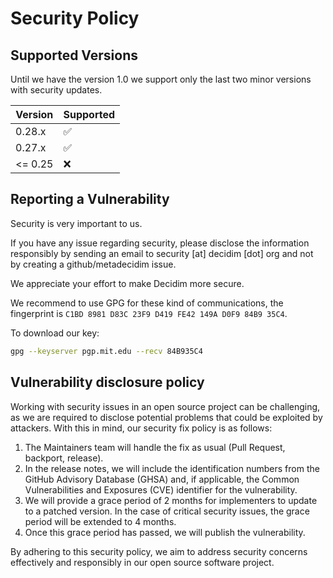 # Security Policy

## Supported Versions

Until we have the version 1.0 we support only the last two minor versions with
security updates.

| Version  | Supported          |
| -------- | ------------------ |
| 0.28.x   | :white_check_mark: |
| 0.27.x   | :white_check_mark: |
| \<= 0.25 | :x:                |

## Reporting a Vulnerability

Security is very important to us.

If you have any issue regarding security, please disclose the information
responsibly by sending an email to security [at] decidim [dot] org and not by
creating a github/metadecidim issue.

We appreciate your effort to make Decidim more secure.

We recommend to use GPG for these kind of communications, the fingerprint is
`C1BD 8981 D83C 23F9 D419 FE42 149A D0F9 84B9 35C4`.

To download our key:

```bash
gpg --keyserver pgp.mit.edu --recv 84B935C4
```

## Vulnerability disclosure policy

Working with security issues in an open source project can be challenging, as
we are required to disclose potential problems that could be exploited by
attackers. With this in mind, our security fix policy is as follows:

1. The Maintainers team will handle the fix as usual (Pull Request, backport,
release).
1. In the release notes, we will include the identification numbers from the
GitHub Advisory Database (GHSA) and, if applicable, the Common Vulnerabilities
and Exposures (CVE) identifier for the vulnerability.
1. We will provide a grace period of 2 months for implementers to update to a
patched version. In the case of critical security issues, the grace period will
be extended to 4 months.
1. Once this grace period has passed, we will publish the vulnerability.

By adhering to this security policy, we aim to address security concerns
effectively and responsibly in our open source software project.
